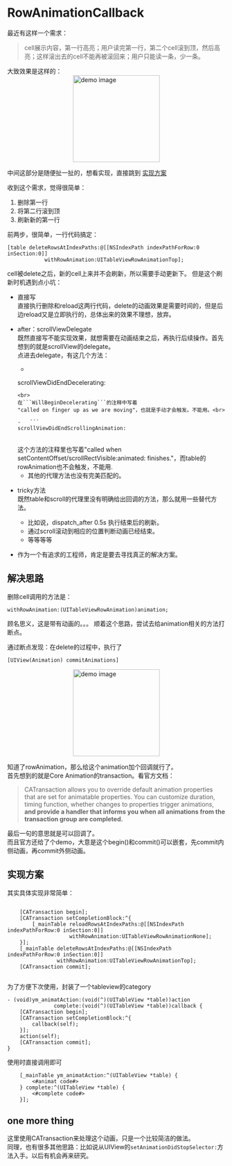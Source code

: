 # RowAnimationCallback

最近有这样一个需求：
>cell展示内容，第一行高亮；用户读完第一行，第二个cell滚到顶，然后高亮；这样滚出去的cell不能再被滚回来；用户只能读一条，少一条。

大致效果是这样的：
<img src="http://144.202.36.88/source/deleterow.gif" title="demo image" title="delete row image" style="display:block; margin:auto" width="200"/>


中间这部分是随便扯一扯的，想看实现，直接跳到 [实现方案](#fangan)

收到这个需求，觉得很简单：

1. 删除第一行
2. 将第二行滚到顶
3. 刷新新的第一行

前两步，很简单，一行代码搞定：

```
[table deleteRowsAtIndexPaths:@[[NSIndexPath indexPathForRow:0 inSection:0]] 
			withRowAnimation:UITableViewRowAnimationTop];

```
cell被delete之后，新的cell上来并不会刷新，所以需要手动更新下。
但是这个刷新时机遇到点小坑：

- 直接写<br>
	直接执行删除和reload这两行代码，delete的动画效果是需要时间的，但是后边reload又是立即执行的，总体出来的效果不理想，放弃。
- after：scrollViewDelegate<br>
	既然直接写不能实现效果，就想需要在动画结束之后，再执行后续操作。首先想到的就是scrollView的delegate。<br>
	点进去delegate，有这几个方法：
	
	- 	```
	scrollViewDidEndDecelerating:
	```
	<br>
	在```WillBeginDecelerating```的注释中写着 
	"called on finger up as we are moving"，也就是手动才会触发。不能用。<br>

	- 	```
	scrollViewDidEndScrollingAnimation:
	```
	<br>
	这个方法的注释里也写着"called when setContentOffset/scrollRectVisible:animated: finishes."，而table的rowAnimation也不会触发，不能用.

	- 其他的代理方法也没有完美匹配的。
	

- tricky方法<br>
	既然table和scroll的代理里没有明确给出回调的方法，那么就用一些替代方法。
	- 比如说，dispatch_after 0.5s 执行结束后的刷新。
	- 通过scroll滚动到相应的位置判断动画已经结束。
	- 等等等等
- 作为一个有追求的工程师，肯定是要去寻找真正的解决方案。

## 解决思路
删除cell调用的方法是：
```- (void)deleteRowsAtIndexPaths:(NSArray<NSIndexPath *> *)indexPaths 
withRowAnimation:(UITableViewRowAnimation)animation;
```
顾名思义，这是带有动画的。。。
顺着这个思路，尝试去给animation相关的方法打断点。

通过断点发现：在delete的过程中，执行了
```
[UIView(Animation) commitAnimations]
```

<img src="http://144.202.36.88/source/callstack.png" title="demo image" title="delete row image" style="display:block; margin:auto" width="200"/>

知道了rowAnimation，那么给这个animation加个回调就行了。<br>
首先想到的就是Core Animation的transaction。看官方文档：
>CATransaction allows you to override default animation properties that are set for animatable properties. You can customize duration, timing function, whether changes to properties trigger animations, <b>and provide a handler that informs you when all animations from the transaction group are completed.</b>

最后一句的意思就是可以回调了。<br>
而且官方还给了个demo，大意是这个begin()和commit()可以嵌套，先commit内侧动画，再commit外侧动画。


## <span id = "fangan">实现方案</span>
其实具体实现非常简单：

```

   	[CATransaction begin];
	[CATransaction setCompletionBlock:^{
		[_mainTable reloadRowsAtIndexPaths:@[[NSIndexPath indexPathForRow:0 inSection:0]]
					withRowAnimation:UITableViewRowAnimationNone];
	}];
	[_mainTable deleteRowsAtIndexPaths:@[[NSIndexPath indexPathForRow:0 inSection:0]]
				withRowAnimation:UITableViewRowAnimationTop];
	[CATransaction commit];
    
```

为了方便下次使用，封装了一个tableview的category

```
- (void)ym_animatAction:(void(^)(UITableView *table))action
               complete:(void(^)(UITableView *table))callback {
    [CATransaction begin];
    [CATransaction setCompletionBlock:^{
        callback(self);
    }];
    action(self);
    [CATransaction commit];
}

```

使用时直接调用即可

```
    [_mainTable ym_animatAction:^(UITableView *table) {
        <#animat code#>
    } complete:^(UITableView *table) {
        <#complete code#>
    }];

```

## one more thing
这里使用CATransaction来处理这个动画，只是一个比较简洁的做法。<br>
同理，也有很多其他思路：比如说从UIView的```setAnimationDidStopSelector:```方法入手。以后有机会再来研究。




